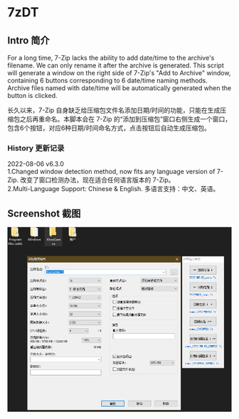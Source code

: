 # 7zDT
## Intro 简介
For a long time, 7-Zip lacks the ability to add date/time to the archive's filename. We can only rename it after the archive is generated. This script will generate a window on the right side of 7-Zip's "Add to Archive" window, containing 6 buttons corresponding to 6 date/time naming methods. Archive files named with date/time will be automatically generated when the button is clicked.

长久以来，7-Zip 自身缺乏给压缩包文件名添加日期/时间的功能，只能在生成压缩包之后再重命名。本脚本会在 7-Zip 的“添加到压缩包”窗口右侧生成一个窗口，包含6个按钮，对应6种日期/时间命名方式，点击按钮后自动生成压缩包。

### History 更新记录
2022-08-06 v6.3.0\
1.Changed window detection method, now fits any language version of 7-Zip. 改变了窗口检测办法，现在适合任何语言版本的 7-Zip。\
2.Multi-Language Support: Chinese & English. 多语言支持：中文、英语。

## Screenshot 截图
![image](https://github.com/fffb/7zDT/blob/main/screenshot.png)

